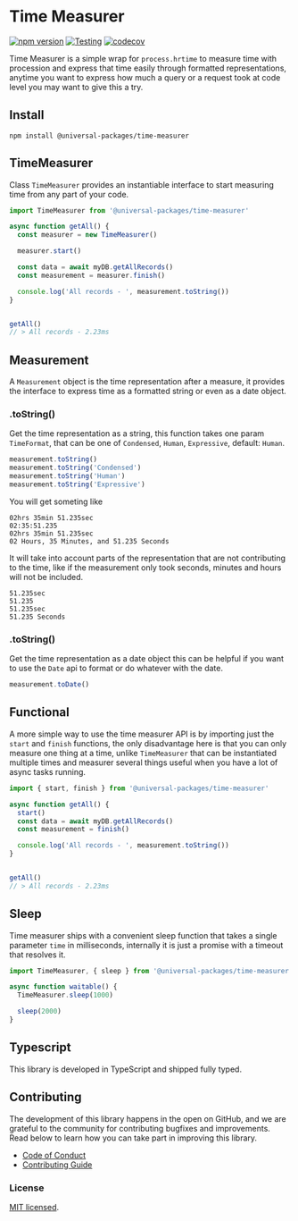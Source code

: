 # Time Measurer
[![npm version](https://badge.fury.io/js/@universal-packages%2Ftime-measurer.svg)](https://www.npmjs.com/package/@universal-packages/time-measurer)
[![Testing](https://github.com/universal-packages/universal-time-measurer/actions/workflows/testing.yml/badge.svg)](https://github.com/universal-packages/universal-time-measurer/actions/workflows/testing.yml)
[![codecov](https://codecov.io/gh/universal-packages/universal-time-measurer/branch/main/graph/badge.svg?token=CXPJSN8IGL)](https://codecov.io/gh/universal-packages/universal-time-measurer)

Time Measurer is a simple wrap for `process.hrtime` to measure time with procession and express that time easily through formatted representations, anytime you want to express how much a query or a request took at code level you may want to give this a try.

## Install

```shell
npm install @universal-packages/time-measurer
```

## TimeMeasurer

Class `TimeMeasurer` provides an instantiable interface to start measuring time from any part of your code.

```js
import TimeMeasurer from '@universal-packages/time-measurer'

async function getAll() {
  const measurer = new TimeMeasurer()

  measurer.start()

  const data = await myDB.getAllRecords()
  const measurement = measurer.finish()

  console.log('All records - ', measurement.toString())
}


getAll()
// > All records - 2.23ms
```

## Measurement

A `Measurement` object is the time representation after a measure, it provides the interface to express time as a formatted string or even as a date object.

### .toString()

Get the time representation as a string, this function takes one param `TimeFormat`, that can be one of `Condensed`, `Human`, `Expressive`, default: `Human`.

```js
measurement.toString()
measurement.toString('Condensed')
measurement.toString('Human')
measurement.toString('Expressive')
```

You will get someting like

```
02hrs 35min 51.235sec
02:35:51.235
02hrs 35min 51.235sec
02 Hours, 35 Minutes, and 51.235 Seconds
```

It will take into account parts of the representation that are not contributing to the time, like if the measurement only took seconds, minutes and hours will not be included.

```
51.235sec
51.235
51.235sec
51.235 Seconds
```

### .toString()

Get the time representation as a date object this can be helpful if you want to use the `Date` api to format or do whatever with the date.

```js
measurement.toDate()
```

## Functional

A more simple way to use the time measurer API is by importing just the `start` and `finish` functions, the only disadvantage here is that you can only measure one thing at a time, unlike `TimeMeasurer` that can be instantiated multiple times and measurer several things useful when you have a lot of async tasks running.

```ts
import { start, finish } from '@universal-packages/time-measurer'

async function getAll() {
  start()
  const data = await myDB.getAllRecords()
  const measurement = finish()

  console.log('All records - ', measurement.toString())
}


getAll()
// > All records - 2.23ms
```

## Sleep

Time measurer ships with a convenient sleep function that takes a single parameter `time` in milliseconds, internally it is just a promise with a timeout that resolves it.


```js
import TimeMeasurer, { sleep } from '@universal-packages/time-measurer'

async function waitable() {
  TimeMeasurer.sleep(1000)

  sleep(2000)
}

```

## Typescript

This library is developed in TypeScript and shipped fully typed.

## Contributing

The development of this library happens in the open on GitHub, and we are grateful to the community for contributing bugfixes and improvements. Read below to learn how you can take part in improving this library.

- [Code of Conduct](./CODE_OF_CONDUCT.md)
- [Contributing Guide](./CONTRIBUTING.md)

### License

[MIT licensed](./LICENSE).

